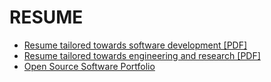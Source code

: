 # RESUME

* [Resume tailored towards software development [PDF]](https://github.com/jesusabdullah/resume/raw/master/resume_software.pdf)
* [Resume tailored towards engineering and research [PDF]](https://github.com/jesusabdullah/resume/raw/master/resume_eng_research.pdf)
* [Open Source Software Portfolio](https://github.com/jesusabdullah)
